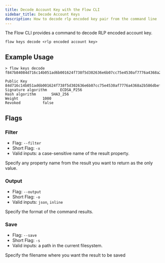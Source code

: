 ```yaml
---
title: Decode Account Key with the Flow CLI
sidebar_title: Decode Account Keys
description: How to decode rlp encoded key pair from the command line
---
```


The Flow CLI provides a command to decode RLP encoded account key.

```shell
flow keys decode <rlp encoded account key>
```

## Example Usage

```shell
> flow keys decode f847b84084d716c14b051ad6b001624f738f5d302636e6b07cc75e4530af7776a4368a2b586dbefc0564ee28384c2696f178cbed52e62811bcc9ecb59568c996d342db2402038203e8

Public Key 		 84d716c14b051ad6b001624f738f5d302636e6b07cc75e4530af7776a4368a2b586dbefc0564ee28384c2696f178cbed52e62811bcc9ecb59568c996d342db24 
Signature algorithm 	 ECDSA_P256
Hash algorithm 		 SHA3_256
Weight 			 1000
Revoked 		 false
```

## Flags

### Filter

- Flag: `--filter`
- Short Flag: `-x`
- Valid inputs: a case-sensitive name of the result property.

Specify any property name from the result you want to return as the only value.

### Output

- Flag: `--output`
- Short Flag: `-o`
- Valid inputs: `json`, `inline`

Specify the format of the command results.

### Save

- Flag: `--save`
- Short Flag: `-s`
- Valid inputs: a path in the current filesystem.

Specify the filename where you want the result to be saved
